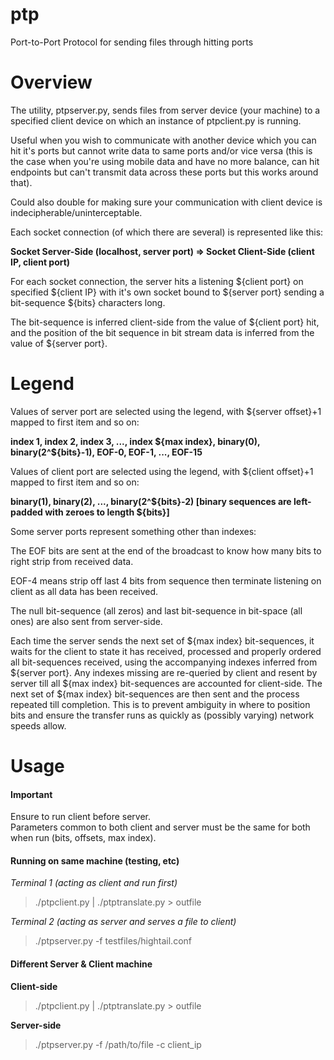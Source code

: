 # ptp
Port-to-Port Protocol for sending files through hitting ports

Overview
===
The utility, ptpserver.py, sends files from server device (your machine) to a specified client device on which an instance of ptpclient.py is running.

Useful when you wish to communicate with another device which you can hit it's ports but cannot write data to same ports and/or vice versa (this is the case when you're using mobile data and have no more balance, can hit endpoints but can't transmit data across these ports but this works around that).  

Could also double for making sure your communication with client device is indecipherable/uninterceptable.

Each socket connection (of which there are several) is represented like this:

**Socket Server-Side (localhost, server port) => Socket Client-Side (client IP, client port)**

For each socket connection, the server hits a listening ${client port} on specified ${client IP} with it's own socket bound to ${server port} sending a bit-sequence ${bits} characters long. 

The bit-sequence is inferred client-side from the value of ${client port} hit, and the position of the bit sequence in bit stream data is inferred from the value of ${server port}.

Legend
===

Values of server port are selected using the legend, with ${server offset}+1 mapped to first item and so on:  

**index 1, index 2, index 3, ..., index ${max index}, binary(0), binary(2^${bits}-1), EOF-0, EOF-1, ..., EOF-15**

Values of client port are selected using the legend, with ${client offset}+1 mapped to first item and so on:  

**binary(1), binary(2), ..., binary(2^${bits}-2)           [binary sequences are left-padded with zeroes to length ${bits}]**

Some server ports represent something other than indexes:  

The EOF bits are sent at the end of the broadcast to know how many bits to right strip from received data.  

EOF-4 means strip off last 4 bits from sequence then terminate listening on client as all data has been received.

The null bit-sequence (all zeros) and last bit-sequence in bit-space (all ones) are also sent from server-side.

Each time the server sends the next set of ${max index} bit-sequences, it waits for the client to state it has received, processed and properly ordered all bit-sequences received, using the accompanying indexes inferred from ${server port}. Any indexes missing are re-queried by client and resent by server till all ${max index} bit-sequences are accounted for client-side. The next set of ${max index} bit-sequences are then sent and the process repeated till completion. This is to prevent ambiguity in where to position bits and ensure the transfer runs as quickly as (possibly varying) network speeds allow.


Usage
===
#### Important
Ensure to run client before server.  
Parameters common to both client and server must be the same for both when run (bits, offsets, max index).

#### Running on same machine (testing, etc)  

_Terminal 1 (acting as client and run first)_
> ./ptpclient.py | ./ptptranslate.py > outfile

_Terminal 2 (acting as server and serves a file  to client)_  
> ./ptpserver.py -f testfiles/hightail.conf  

#### Different Server & Client machine  

**Client-side**
> ./ptpclient.py | ./ptptranslate.py > outfile

**Server-side**
> ./ptpserver.py -f /path/to/file -c client_ip  
